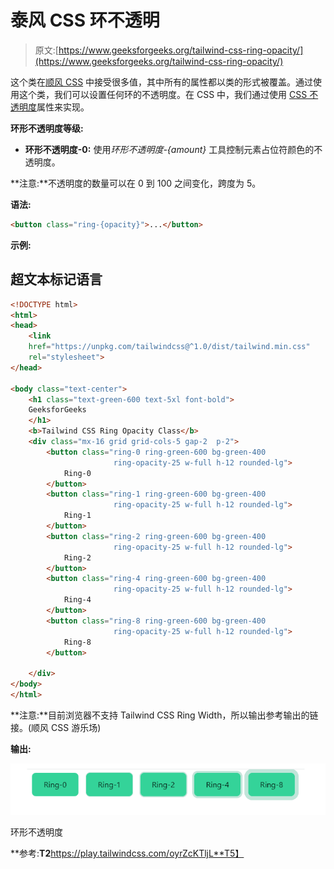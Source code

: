 # 泰风 CSS 环不透明

> 原文:[https://www.geeksforgeeks.org/tailwind-css-ring-opacity/](https://www.geeksforgeeks.org/tailwind-css-ring-opacity/)

这个类在[顺风 CSS](https://www.geeksforgeeks.org/css-tailwind-introduction/) 中接受很多值，其中所有的属性都以类的形式被覆盖。通过使用这个类，我们可以设置任何环的不透明度。在 CSS 中，我们通过使用 [CSS 不透明度](https://www.geeksforgeeks.org/css-opacity-function/)属性来实现。

**环形不透明度等级:**

*   **环形不透明度-0:** 使用*环形不透明度-{amount}* 工具控制元素占位符颜色的不透明度。

**注意:**不透明度的数量可以在 0 到 100 之间变化，跨度为 5。

**语法:**

```html
<button class="ring-{opacity}">...</button>
```

**示例:**

## 超文本标记语言

```html
<!DOCTYPE html> 
<html> 
<head> 
    <link
    href="https://unpkg.com/tailwindcss@^1.0/dist/tailwind.min.css"
    rel="stylesheet"> 
</head> 

<body class="text-center"> 
    <h1 class="text-green-600 text-5xl font-bold"> 
    GeeksforGeeks 
    </h1> 
    <b>Tailwind CSS Ring Opacity Class</b> 
    <div class="mx-16 grid grid-cols-5 gap-2  p-2">
        <button class="ring-0 ring-green-600 bg-green-400 
                       ring-opacity-25 w-full h-12 rounded-lg">
            Ring-0
        </button>
        <button class="ring-1 ring-green-600 bg-green-400 
                       ring-opacity-25 w-full h-12 rounded-lg">
            Ring-1
        </button>
        <button class="ring-2 ring-green-600 bg-green-400 
                       ring-opacity-25 w-full h-12 rounded-lg">
            Ring-2
        </button>
        <button class="ring-4 ring-green-600 bg-green-400 
                       ring-opacity-25 w-full h-12 rounded-lg">
            Ring-4
        </button>
        <button class="ring-8 ring-green-600 bg-green-400 
                       ring-opacity-25 w-full h-12 rounded-lg">
            Ring-8
        </button>

    </div>
</body> 
</html>
```

**注意:**目前浏览器不支持 Tailwind CSS Ring Width，所以输出参考输出的链接。(顺风 CSS 游乐场)

**输出:**

![](img/da11accfd689f6eb3de794a1f40050f8.png)

环形不透明度

**参考:**T2**https://play.tailwindcss.com/oyrZcKTljL**T5】